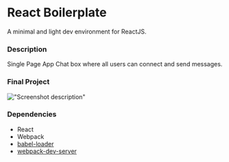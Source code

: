 React Boilerplate
=====================

A minimal and light dev environment for ReactJS.

### Description

Single Page App Chat box where all users can connect and send messages.

### Final Project

!["Screenshot description"](URL)
![]()

### Dependencies

* React
* Webpack
* [babel-loader](https://github.com/babel/babel-loader)
* [webpack-dev-server](https://github.com/webpack/webpack-dev-server)
